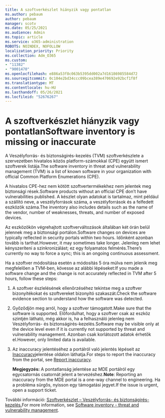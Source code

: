 ```yaml
---
title: A szoftverkészlet hiányzik vagy pontatlan
ms.author: pebaum
author: pebaum
manager: scotv
ms.date: 05/25/2021
ms.audience: Admin
ms.topic: article
ms.service: o365-administration
ROBOTS: NOINDEX, NOFOLLOW
localization_priority: Priority
ms.collection: Adm_O365
ms.custom:
- "11382"
- "9001470"
ms.openlocfilehash: e886a53f8c063b5395dd002a7d16186985584d72
ms.sourcegitcommit: 0c104e2bd34ccc09bcea389e470692e92bcf1f8f
ms.translationtype: MT
ms.contentlocale: hu-HU
ms.lasthandoff: 05/26/2021
ms.locfileid: "52676267"
---
```

# <a name="software-inventory-is-missing-or-inaccurate"></a><span data-ttu-id="c1fc3-102">A szoftverkészlet hiányzik vagy pontatlan</span><span class="sxs-lookup"><span data-stu-id="c1fc3-102">Software inventory is missing or inaccurate</span></span>

<span data-ttu-id="c1fc3-103">A Veszélyforrás- és biztonságirés-kezelés (TVM) szoftverkészlete a szervezetben hivatalos közös platform-számokkal (CPE) együtt ismert szoftverek listája.</span><span class="sxs-lookup"><span data-stu-id="c1fc3-103">The software inventory in threat and vulnerability management (TVM) is a list of known software in your organization with official Common Platform Enumerations (CPE).</span></span>

<span data-ttu-id="c1fc3-104">A hivatalos CPE-hez nem kötött szoftvertermékekhez nem jelentek meg biztonsági rések.</span><span class="sxs-lookup"><span data-stu-id="c1fc3-104">Software products without an official CPE don’t have vulnerabilities published.</span></span> <span data-ttu-id="c1fc3-105">A készlet olyan adatokat is tartalmaz, mint például a szállító neve, a veszélyforrások száma, a veszélyforrások és a felfedett eszközök száma.</span><span class="sxs-lookup"><span data-stu-id="c1fc3-105">The inventory also includes details such as the name of the vendor, number of weaknesses, threats, and number of exposed devices.</span></span>

<span data-ttu-id="c1fc3-106">Az eszközökön végrehajtott szoftverváltozások általában két órán belül jelennek meg a biztonsági portálon.</span><span class="sxs-lookup"><span data-stu-id="c1fc3-106">Software changes on devices are typically reflected in security portals within two hours.</span></span> <span data-ttu-id="c1fc3-107">Időnként azonban tovább is tarthat.</span><span class="sxs-lookup"><span data-stu-id="c1fc3-107">However, it may sometimes take longer.</span></span> <span data-ttu-id="c1fc3-108">Jelenleg nem lehet kényszeríteni a szinkronizálást; ez egy folyamatos felmérés.</span><span class="sxs-lookup"><span data-stu-id="c1fc3-108">There’s currently no way to force a sync; this is an ongoing continuous assessment.</span></span>

<span data-ttu-id="c1fc3-109">Ha a szoftver módosítása esetén a módosítás 5 óra múlva nem jelenik meg megfelelően a TVM-ben, kövesse az alábbi lépéseket:</span><span class="sxs-lookup"><span data-stu-id="c1fc3-109">If you made a software change and the change is not accurately reflected in TVM after 5 hours, follow these steps:</span></span>

1. <span data-ttu-id="c1fc3-110">A szoftver észlelésének ellenőrzéséhez tekintse meg a szoftver bizonyítékokat és szoftvereket bizonyító szakaszát.</span><span class="sxs-lookup"><span data-stu-id="c1fc3-110">Check the software evidence section to understand how the software was detected.</span></span>
1. <span data-ttu-id="c1fc3-111">Győződjön meg arról, hogy a szoftver támogatott.</span><span class="sxs-lookup"><span data-stu-id="c1fc3-111">Make sure that the software is supported.</span></span> <span data-ttu-id="c1fc3-112">Előfordulhat, hogy a szoftver csak az eszköz szintjén látható, még akkor is, ha a felhasználó jelenleg nem Veszélyforrás- és biztonságirés-kezelés.</span><span class="sxs-lookup"><span data-stu-id="c1fc3-112">Software may be visible only at the device level even if it is currently not supported by threat and vulnerability management.</span></span> <span data-ttu-id="c1fc3-113">Azonban csak korlátozott adatok érhetők el.</span><span class="sxs-lookup"><span data-stu-id="c1fc3-113">However, only limited data is available.</span></span>
1. <span data-ttu-id="c1fc3-114">Az inaccuracy jelentéséhez a portálról való jelentés lépéseit az [Inaccuracy](/microsoft-365/security/defender-endpoint/tvm-software-inventory?view=o365-worldwide#report-inaccuracy)jelentése oldalon láthatja.</span><span class="sxs-lookup"><span data-stu-id="c1fc3-114">For steps to report the inaccuracy from the portal, see [Report inaccuracy](/microsoft-365/security/defender-endpoint/tvm-software-inventory?view=o365-worldwide#report-inaccuracy).</span></span>
   
    <span data-ttu-id="c1fc3-115">**Megjegyzés:** A pontatlanság jelentése az MDE portálról egy egycsatornás csatornát jelent a tervezéshez.</span><span class="sxs-lookup"><span data-stu-id="c1fc3-115">**Note**: Reporting an inaccuracy from the MDE portal is a one-way channel to engineering.</span></span> <span data-ttu-id="c1fc3-116">Ha a probléma sürgős, nyisson egy támogatási jegyet.</span><span class="sxs-lookup"><span data-stu-id="c1fc3-116">If the issue is urgent, open a support ticket.</span></span>

<span data-ttu-id="c1fc3-117">További információ: [Szoftverkészlet – Veszélyforrás- és biztonságirés-kezelés.](/microsoft-365/security/defender-endpoint/tvm-software-inventory)</span><span class="sxs-lookup"><span data-stu-id="c1fc3-117">For more information, see [Software inventory - threat and vulnerability management](/microsoft-365/security/defender-endpoint/tvm-software-inventory).</span></span>